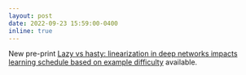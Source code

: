 ```yaml
---
layout: post
date: 2022-09-23 15:59:00-0400
inline: true
---
```


New pre-print [Lazy vs hasty: linearization in deep networks impacts learning schedule based on example difficulty](https://arxiv.org/abs/2209.09658) available.